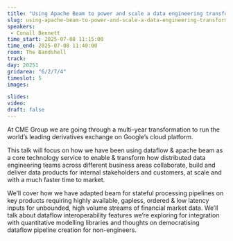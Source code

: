 ```yaml
---
title: "Using Apache Beam to power and scale a data engineering transformation at a Financial Exchange"
slug: using-apache-beam-to-power-and-scale-a-data-engineering-transformation-at-a-financial-exchange
speakers:
 - Conall Bennett
time_start: 2025-07-08 11:15:00
time_end: 2025-07-08 11:40:00
room: The Bandshell
track: 
day: 20251
gridarea: "6/2/7/4"
timeslot: 5
images: 

slides:
video: 
draft: false
---
```


At CME Group we are going through a multi-year transformation to run the world’s leading derivatives exchange on Google’s cloud platform.

This talk will focus on how we have been using dataflow & apache beam as a core technology service to enable & transform how distributed data engineering teams across different business areas collaborate, build and deliver data products for internal stakeholders and customers, at scale and with a much faster time to market.

We’ll cover how we have adapted beam for stateful processing pipelines on key products requiring highly available, gapless, ordered & low latency inputs for unbounded, high volume streams of financial market data. We’ll talk about dataflow interoperability features we’re exploring for integration with quantitative modelling libraries and thoughts on democratising dataflow pipeline creation for non-engineers.
